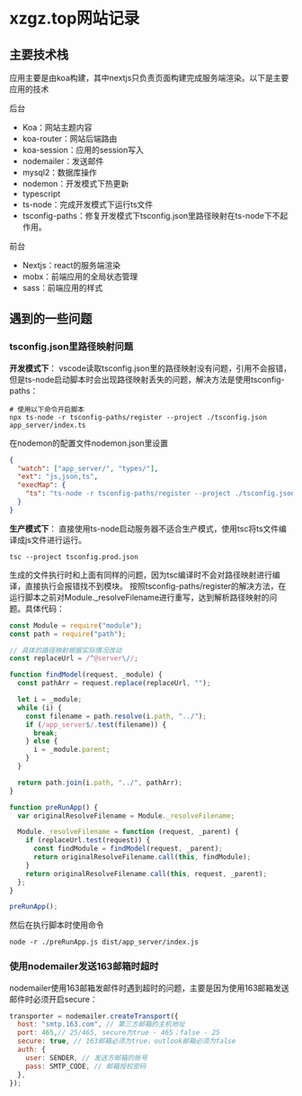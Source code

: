 # xzgz.top网站记录

## 主要技术栈
应用主要是由koa构建，其中nextjs只负责页面构建完成服务端渲染。以下是主要应用的技术  

后台
- Koa：网站主题内容
- koa-router：网站后端路由
- koa-session：应用的session写入
- nodemailer：发送邮件
- mysql2：数据库操作
- nodemon：开发模式下热更新
- typescript
- ts-node：完成开发模式下运行ts文件
- tsconfig-paths：修复开发模式下tsconfig.json里路径映射在ts-node下不起作用。

前台
- Nextjs：react的服务端渲染
- mobx：前端应用的全局状态管理
- sass：前端应用的样式

## 遇到的一些问题
### tsconfig.json里路径映射问题
**开发模式下**：
vscode读取tsconfig.json里的路径映射没有问题，引用不会报错，但是ts-node启动脚本时会出现路径映射丢失的问题，解决方法是使用tsconfig-paths：
```shell
# 使用以下命令开启脚本
npx ts-node -r tsconfig-paths/register --project ./tsconfig.json app_server/index.ts
```
在nodemon的配置文件nodemon.json里设置
```json
{
  "watch": ["app_server/", "types/"],
  "ext": "js,json,ts",
  "execMap": {
    "ts": "ts-node -r tsconfig-paths/register --project ./tsconfig.json"
  }
}
```
**生产模式下**：
直接使用ts-node启动服务器不适合生产模式，使用tsc将ts文件编译成js文件进行运行。
```shell
tsc --project tsconfig.prod.json
```
生成的文件执行时和上面有同样的问题，因为tsc编译时不会对路径映射进行编译，直接执行会报错找不到模块。
按照tsconfig-paths/register的解决方法，在运行脚本之前对Module._resolveFilename进行重写，达到解析路径映射的问题。具体代码：
```javascript
const Module = require("module");
const path = require("path");

// 具体的路径映射根据实际情况改动
const replaceUrl = /^@server\//;

function findModel(request, _module) {
  const pathArr = request.replace(replaceUrl, "");

  let i = _module;
  while (i) {
    const filename = path.resolve(i.path, "../");
    if (/app_server$/.test(filename)) {
      break;
    } else {
      i = _module.parent;
    }
  }

  return path.join(i.path, "../", pathArr);
}

function preRunApp() {
  var originalResolveFilename = Module._resolveFilename;

  Module._resolveFilename = function (request, _parent) {
    if (replaceUrl.test(request)) {
      const findModule = findModel(request, _parent);
      return originalResolveFilename.call(this, findModule);
    }
    return originalResolveFilename.call(this, request, _parent);
  };
}

preRunApp();
```
然后在执行脚本时使用命令
```shell
node -r ./preRunApp.js dist/app_server/index.js
```
### 使用nodemailer发送163邮箱时超时
nodemailer使用163邮箱发邮件时遇到超时的问题，主要是因为使用163邮箱发送邮件时必须开启secure：
```javascript
transporter = nodemailer.createTransport({
  host: "smtp.163.com", // 第三方邮箱的主机地址
  port: 465,// 25/465, secure为true - 465；false - 25
  secure: true, // 163邮箱必须为true，outlook邮箱必须为false
  auth: {
    user: SENDER, // 发送方邮箱的账号
    pass: SMTP_CODE, // 邮箱授权密码
  },
});
```

